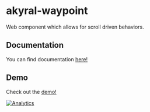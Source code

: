 akyral-waypoint
==

Web component which allows for scroll driven behaviors.


## Documentation
You can find documentation [here!](http://filaraujo.github.io/akyral.io/waypoint/index.html#documentation)


## Demo
Check out the [demo!](http://filaraujo.github.io/akyral.io/waypoint/index.html)


[![Analytics](https://ga-beacon.appspot.com/UA-46802115-1/akyral-waypoint/README)](https://github.com/igrigorik/ga-beacon)
